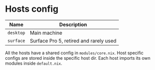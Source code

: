 # Hosts config

| Name      | Description                                               |
| --------- | --------------------------------------------------------- |
| `desktop` | Main machine                                              |
| `surface` | Surface Pro 5, retired and rarely used                    |

All the hosts have a shared config in `modules/core.nix`. Host specific configs
are stored inside the specific host dir. Each host imports its own modules
inside `default.nix`.
